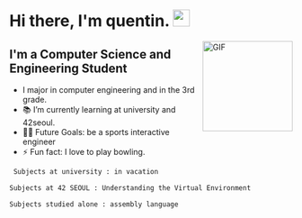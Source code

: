 # Hi there, I'm quentin. <img width="30px" src="https://media.tenor.com/images/3b388fe03da271d2674faf85eb7c3fcd/tenor.gif" />

<img align="right" alt="GIF" height="160px" src="https://media.giphy.com/media/du3J3cXyzhj75IOgvA/giphy.gif" />

## I'm a Computer Science and Engineering Student  

-  I major in computer engineering and in the 3rd grade.
- 📚 I’m currently learning at university and 42seoul.
- 💪🏼 Future Goals: be a sports interactive engineer
- ⚡ Fun fact: I love to play bowling.

```sh
 Subjects at university : in vacation
 ```
 
 ```sh
 Subjects at 42 SEOUL : Understanding the Virtual Environment
 ```
 
 ```sh
 Subjects studied alone : assembly language
```
